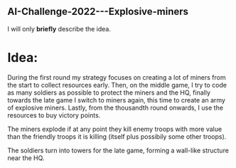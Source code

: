 ## AI-Challenge-2022---Explosive-miners

I will only **briefly** describe the idea.

# Idea:
During the first round my strategy focuses on creating a lot of miners from the start to collect resources early. Then, on the middle game, I try to code as many soldiers as possible to protect the miners and the HQ, finally towards the late game I switch to miners again, this time to create an army of explosive miners. Lastly, from the thousandth round onwards, I use the resources to buy victory points.

The miners explode if at any point they kill enemy troops with more value than the friendly troops it is killing (itself plus possibily some other troops).

The soldiers turn into towers for the late game, forming a wall-like structure near the HQ.
